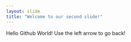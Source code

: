 ```yaml
---
layout: slide
title: "Welcome to our second slide!"
---
```

 Hello Github World!
Use the left arrow to go back!
